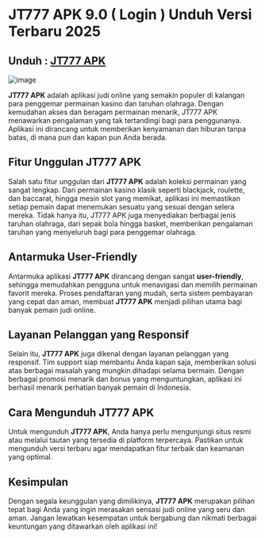 # JT777 APK 9.0 ( Login ) Unduh Versi Terbaru 2025
##  Unduh : [JT777 APK](https://apktodo.io/id/jt777-slots/)
![image](https://github.com/user-attachments/assets/8fb312ec-5384-49c7-838a-73630f0aec1a)

**JT777 APK** adalah aplikasi judi online yang semakin populer di kalangan para penggemar permainan kasino dan taruhan olahraga. Dengan kemudahan akses dan beragam permainan menarik, JT777 APK menawarkan pengalaman yang tak tertandingi bagi para penggunanya. Aplikasi ini dirancang untuk memberikan kenyamanan dan hiburan tanpa batas, di mana pun dan kapan pun Anda berada.

## Fitur Unggulan JT777 APK

Salah satu fitur unggulan dari **JT777 APK** adalah koleksi permainan yang sangat lengkap. Dari permainan kasino klasik seperti blackjack, roulette, dan baccarat, hingga mesin slot yang memikat, aplikasi ini memastikan setiap pemain dapat menemukan sesuatu yang sesuai dengan selera mereka. Tidak hanya itu, JT777 APK juga menyediakan berbagai jenis taruhan olahraga, dari sepak bola hingga basket, memberikan pengalaman taruhan yang menyeluruh bagi para penggemar olahraga.

## Antarmuka User-Friendly

Antarmuka aplikasi **JT777 APK** dirancang dengan sangat **user-friendly**, sehingga memudahkan pengguna untuk menavigasi dan memilih permainan favorit mereka. Proses pendaftaran yang mudah, serta sistem pembayaran yang cepat dan aman, membuat **JT777 APK** menjadi pilihan utama bagi banyak pemain judi online.

## Layanan Pelanggan yang Responsif

Selain itu, **JT777 APK** juga dikenal dengan layanan pelanggan yang responsif. Tim support siap membantu Anda kapan saja, memberikan solusi atas berbagai masalah yang mungkin dihadapi selama bermain. Dengan berbagai promosi menarik dan bonus yang menguntungkan, aplikasi ini berhasil menarik perhatian banyak pemain di Indonesia.

## Cara Mengunduh JT777 APK

Untuk mengunduh **JT777 APK**, Anda hanya perlu mengunjungi situs resmi atau melalui tautan yang tersedia di platform terpercaya. Pastikan untuk mengunduh versi terbaru agar mendapatkan fitur terbaik dan keamanan yang optimal.

## Kesimpulan

Dengan segala keunggulan yang dimilikinya, **JT777 APK** merupakan pilihan tepat bagi Anda yang ingin merasakan sensasi judi online yang seru dan aman. Jangan lewatkan kesempatan untuk bergabung dan nikmati berbagai keuntungan yang ditawarkan oleh aplikasi ini!
